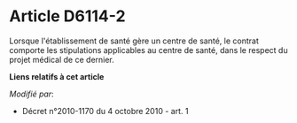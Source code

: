 # Article D6114-2

Lorsque l'établissement de santé gère un centre de santé, le contrat comporte les stipulations applicables au centre de
santé, dans le respect du projet médical de ce dernier.

**Liens relatifs à cet article**

_Modifié par_:

  - Décret n°2010-1170 du 4 octobre 2010 - art. 1
